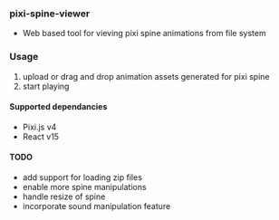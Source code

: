 ### pixi-spine-viewer
- Web based tool for vieving pixi spine animations from file system

### Usage

1. upload or drag and drop animation assets generated for pixi spine
2. start playing

#### Supported dependancies
- Pixi.js v4
- React v15

#### TODO
- add support for loading zip files
- enable more spine manipulations
- handle resize of spine
- incorporate sound manipulation feature
